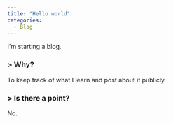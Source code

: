 ```yaml
---
title: "Hello world"
categories:
  - Blog
---
```


I'm starting a blog.

### > Why?

To keep track of what I learn and post about it publicly.

### > Is there a point?

No.
